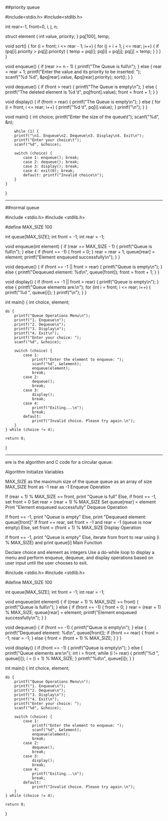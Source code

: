 ##priority queue 

#include<stdio.h>
#include<stdlib.h>

int rear=-1, front=0, i, j, n;

struct element {
    int value, priority;
} pq[100], temp;

void sort() {
    for (i = front; i <= rear - 1; i++) {
        for (j = i + 1; j <= rear; j++) {
            if (pq[i].priority > pq[j].priority) {
                temp = pq[i];
                pq[i] = pq[j];
                pq[j] = temp;
            }
        }
    }
}

void enqueue() {
    if (rear >= n - 1) {
        printf("The Queue is full\n");
    } else {
        rear = rear + 1;
        printf("Enter the value and its priority to be inserted: ");
        scanf("%d %d", &pq[rear].value, &pq[rear].priority);
        sort();
    }
}

void dequeue() {
    if (front > rear) {
        printf("The Queue is empty\n");
    } else {
        printf("The deleted element is %d \t", pq[front].value);
        front = front + 1;
    }
}

void display() {
    if (front > rear) {
        printf("The Queue is empty\n");
    } else {
        for (i = front; i <= rear; i++) {
            printf("%d \t", pq[i].value);
        }
        printf("\n");
    }
}

void main() {
    int choice;
    printf("Enter the size of the queue\t");
    scanf("%d", &n);
   
        while (1) {
        printf("\n1. Enqueue\n2. Dequeue\n3. Display\n4. Exit\n");
        printf("Enter your choice\t");
        scanf("%d", &choice);

        switch (choice) {
            case 1: enqueue(); break;
            case 2: dequeue(); break;
            case 3: display(); break;
            case 4: exit(0); break;
            default: printf("Invalid choice\n");
        }
    }
}



******

##normal queue 

#include <stdio.h>
#include <stdlib.h>

#define MAX_SIZE 100

int queue[MAX_SIZE];
int front = -1;
int rear = -1;

void enqueue(int element) {
    if (rear == MAX_SIZE - 1) {
        printf("Queue is full\n");
    } else {
        if (front == -1) {
            front = 0;
        }
        rear = rear + 1;
        queue[rear] = element;
        printf("Element enqueued successfully\n");
    }
}

void dequeue() {
    if (front == -1 || front > rear) {
        printf("Queue is empty\n");
    } else {
        printf("Dequeued element: %d\n", queue[front]);
        front = front + 1;
    }
}

void display() {
    if (front == -1 || front > rear) {
        printf("Queue is empty\n");
    } else {
        printf("Queue elements are:\n");
        for (int i = front; i <= rear; i++) {
            printf("%d ", queue[i]);
        }
        printf("\n");
    }
}

int main() {
    int choice, element;
    
    do {
        printf("Queue Operations Menu\n");
        printf("1. Enqueue\n");
        printf("2. Dequeue\n");
        printf("3. Display\n");
        printf("4. Exit\n");
        printf("Enter your choice: ");
        scanf("%d", &choice);
        
        switch (choice) {
            case 1:
                printf("Enter the element to enqueue: ");
                scanf("%d", &element);
                enqueue(element);
                break;
            case 2:
                dequeue();
                break;
            case 3:
                display();
                break;
            case 4:
                printf("Exiting...\n");
                break;
            default:
                printf("Invalid choice. Please try again.\n");
        }
    } while (choice != 4);
    
    return 0;
}



****




ere is the algorithm and C code for a circular queue:

Algorithm
Initialize Variables

MAX_SIZE as the maximum size of the queue
queue as an array of size MAX_SIZE
front as -1
rear as -1
Enqueue Operation

If (rear + 1) % MAX_SIZE == front, print "Queue is full"
Else, if front == -1, set front = 0
Set rear = (rear + 1) % MAX_SIZE
Set queue[rear] = element
Print "Element enqueued successfully"
Dequeue Operation

If front == -1, print "Queue is empty"
Else, print "Dequeued element: queue[front]"
If front == rear, set front = -1 and rear = -1 (queue is now empty)
Else, set front = (front + 1) % MAX_SIZE
Display Operation

If front == -1, print "Queue is empty"
Else, iterate from front to rear using (i % MAX_SIZE) and print queue[i]
Main Function

Declare choice and element as integers
Use a do-while loop to display a menu and perform enqueue, dequeue, and display operations based on user input until the user chooses to exit.



#include <stdio.h>
#include <stdlib.h>

#define MAX_SIZE 100

int queue[MAX_SIZE];
int front = -1;
int rear = -1;

void enqueue(int element) {
    if ((rear + 1) % MAX_SIZE == front) {
        printf("Queue is full\n");
    } else {
        if (front == -1) {
            front = 0;
        }
        rear = (rear + 1) % MAX_SIZE;
        queue[rear] = element;
        printf("Element enqueued successfully\n");
    }
}

void dequeue() {
    if (front == -1) {
        printf("Queue is empty\n");
    } else {
        printf("Dequeued element: %d\n", queue[front]);
        if (front == rear) {
            front = -1;
            rear = -1;
        } else {
            front = (front + 1) % MAX_SIZE;
        }
    }
}

void display() {
    if (front == -1) {
        printf("Queue is empty\n");
    } else {
        printf("Queue elements are:\n");
        int i = front;
        while (i != rear) {
            printf("%d ", queue[i]);
            i = (i + 1) % MAX_SIZE;
        }
        printf("%d\n", queue[i]);
    }
}

int main() {
    int choice, element;
    
    do {
        printf("Queue Operations Menu\n");
        printf("1. Enqueue\n");
        printf("2. Dequeue\n");
        printf("3. Display\n");
        printf("4. Exit\n");
        printf("Enter your choice: ");
        scanf("%d", &choice);
        
        switch (choice) {
            case 1:
                printf("Enter the element to enqueue: ");
                scanf("%d", &element);
                enqueue(element);
                break;
            case 2:
                dequeue();
                break;
            case 3:
                display();
                break;
            case 4:
                printf("Exiting...\n");
                break;
            default:
                printf("Invalid choice. Please try again.\n");
        }
    } while (choice != 4);
    
    return 0;
}

